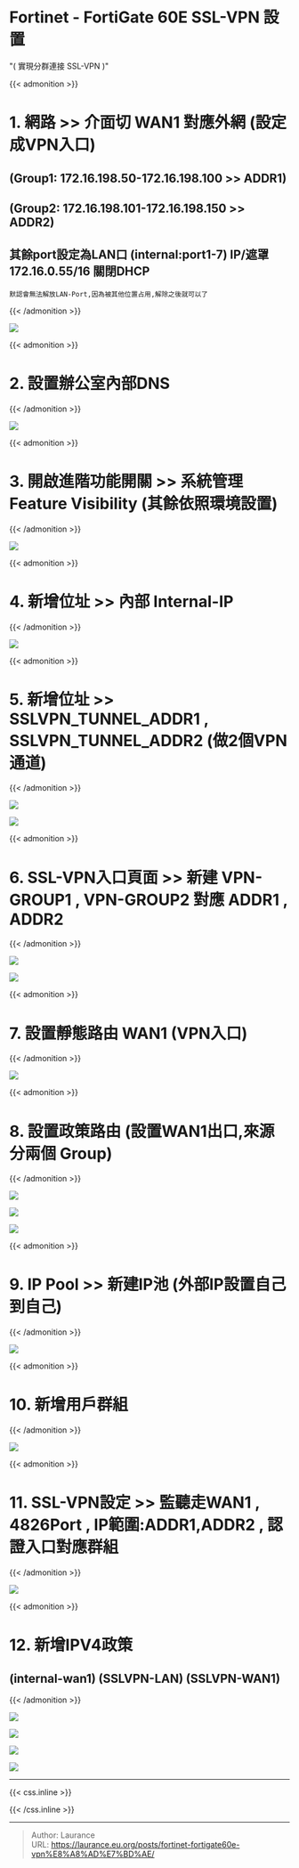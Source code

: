# Fortinet - FortiGate 60E SSL-VPN 設置


<!--more-->
"( 實現分群連接 SSL-VPN )"

{{< admonition >}}

  # 1. 網路 >> 介面切 WAN1 對應外網 (設定成VPN入口) 
    
   ## (Group1: 172.16.198.50-172.16.198.100 >> ADDR1)
       
  ## (Group2: 172.16.198.101-172.16.198.150 >> ADDR2)
       
  ## 其餘port設定為LAN口 (internal:port1-7) IP/遮罩 172.16.0.55/16 關閉DHCP
       
 `默認會無法解放LAN-Port,因為被其他位置占用,解除之後就可以了`

{{< /admonition >}}
      
   ![](001.png)


{{< admonition >}}
   
  # 2. 設置辦公室內部DNS

{{< /admonition >}}
   
   ![](002.png)


{{< admonition >}}
   
  # 3. 開啟進階功能開關 >> 系統管理 Feature Visibility (其餘依照環境設置)

{{< /admonition >}}
   
   ![](003.png)

{{< admonition >}} 
  
  # 4. 新增位址 >> 內部 Internal-IP

{{< /admonition >}}
   
   ![](004.png)
   
{{< admonition >}}
   
 # 5. 新增位址 >> SSLVPN_TUNNEL_ADDR1 , SSLVPN_TUNNEL_ADDR2 (做2個VPN通道)
   
{{< /admonition >}}   

   ![](006.png)
   
   ![](007.png)
   
{{< admonition >}}
   
 # 6. SSL-VPN入口頁面 >> 新建 VPN-GROUP1 , VPN-GROUP2 對應 ADDR1 , ADDR2

{{< /admonition >}}
   
   ![](021.png)
   
   ![](022.png)    

{{< admonition >}}
   
 # 7. 設置靜態路由 WAN1 (VPN入口)

{{< /admonition >}}
   
   ![](008.png)
   
{{< admonition >}}

 # 8. 設置政策路由 (設置WAN1出口,來源分兩個 Group)
   
{{< /admonition >}}

   ![](010.png)
   
   ![](011.png)
   
   ![](012.png)
   
{{< admonition >}}

 # 9. IP Pool >> 新建IP池 (外部IP設置自己到自己)

{{< /admonition >}}
   
   ![](013.png)

{{< admonition >}}   
    
 # 10. 新增用戶群組

{{< /admonition >}}
   
   ![](014.png)

{{< admonition >}}
   
  # 11. SSL-VPN設定 >> 監聽走WAN1 , 4826Port , IP範圍:ADDR1,ADDR2 , 認證入口對應群組

{{< /admonition >}}
   
   ![](015.png)
   
{{< admonition >}}

  # 12. 新增IPV4政策 
    
 ## (internal-wan1) (SSLVPN-LAN) (SSLVPN-WAN1)

{{< /admonition >}}
   
   ![](016.png)
   
   ![](017.png)
   
   ![](018.png)
   
   ![](019.png)



***

{{< css.inline >}}
<style>
.emojify {
	font-family: Apple Color Emoji, Segoe UI Emoji, NotoColorEmoji, Segoe UI Symbol, Android Emoji, EmojiSymbols;
	font-size: 2rem;
	vertical-align: middle;
}
@media screen and (max-width:650px) {
  .nowrap {
    display: block;
    margin: 25px 0;
  }
}
</style>
{{< /css.inline >}}


---

> Author: Laurance  
> URL: https://laurance.eu.org/posts/fortinet-fortigate60e-vpn%E8%A8%AD%E7%BD%AE/  


